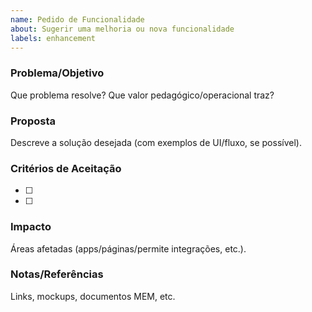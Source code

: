 ```yaml
---
name: Pedido de Funcionalidade
about: Sugerir uma melhoria ou nova funcionalidade
labels: enhancement
---
```


### Problema/Objetivo
Que problema resolve? Que valor pedagógico/operacional traz?

### Proposta
Descreve a solução desejada (com exemplos de UI/fluxo, se possível).

### Critérios de Aceitação
- [ ] 
- [ ] 

### Impacto
Áreas afetadas (apps/páginas/permite integrações, etc.).

### Notas/Referências
Links, mockups, documentos MEM, etc.


